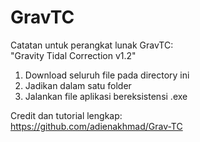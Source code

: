 # GravTC
Catatan untuk perangkat lunak GravTC:<br>
"Gravity Tidal Correction v1.2"

1. Download seluruh file pada directory ini
2. Jadikan dalam satu folder
3. Jalankan file aplikasi bereksistensi .exe

Credit dan tutorial lengkap:<br>
https://github.com/adienakhmad/Grav-TC
